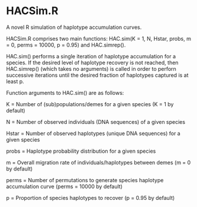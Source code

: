 # HACSim.R

A novel R simulation of haplotype accumulation curves.

HACSim.R comprises two main functions: HAC.sim(K = 1, N, Hstar, probs, m = 0, perms = 10000, p = 0.95) and HAC.simrep().

HAC.sim() performs a single iteration of haplotype accumulation for a species. If the desired level of haplotype recovery is not reached, then HAC.simrep() (which takes no arguments) is called in order to perforn successive iterations until the desired fraction of haplotypes captured is at least p.


Function arguments to HAC.sim() are as follows:

K = Number of (sub)populations/demes for a given species (K = 1 by default)

N = Number of observed individuals (DNA sequences) of a given species 

Hstar = Number of observed haplotypes (unique DNA sequences) for a given species

probs = Haplotype probability distribution for a given species

m = Overall migration rate of individuals/haplotypes between demes (m = 0 by default)

perms = Number of permutations to generate species haplotype accumulation curve (perms = 10000 by default)

p = Proportion of species haplotypes to recover (p = 0.95 by default)
